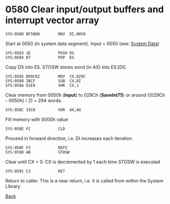 # 0580 Clear input/output buffers and interrupt vector array

```
SYS:0580 BF5000        MOV	DI,0050
```
Start at 0050 (in system data segment). Input = 0050 (see: [System Data](DATA.md))

```
SYS:0583 1E            PUSH	DS
SYS:0584 07            POP	ES
```

Copy DS into ES. STOSW stores word (in AX) into ES:[DI].

```
SYS:0585 B99C02        MOV	CX,029C
SYS:0588 2BCF          SUB	CX,DI
SYS:058A D1E9          SHR	CX,1
```

Clear memory from 0050h (**Input**) to 029Ch (**SaveInt75**) or around ((029Ch - 0050h) / 2) = 294 words.

```
SYS:058C 33C0          XOR	AX,AX
```

Fill memory with 0000h value

```
SYS:058E FC            CLD
```

Proceed in forward direction, i.e. DI increases each iteration.

```
SYS:058F F3            REPZ
SYS:0590 AB            STOSW
```

Clear until CX = 0. CX is decremented by 1 each time STOSW is executed


```
SYS:0591 C3            RET
```

Return to caller. This is a near return, i.e. it is called from within the System Library

[Back](README.md)